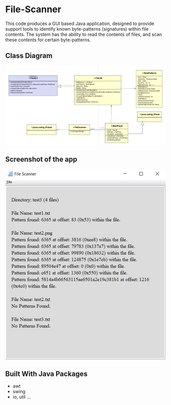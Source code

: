 # File-Scanner
This code produces a GUI based Java application, designed to provide support tools to
identify known byte-patterns (signatures) within file contents. The system has the
ability to read the contents of files, and scan these contents for certain byte-patterns. 

## Class Diagram
![Class Diagram](https://github.com/Samyak2390/File-Scanner/blob/master/classDiagram.JPG?raw=true)

## Screenshot of the app
![Class Diagram](https://github.com/Samyak2390/File-Scanner/blob/master/Picture1.jpg?raw=true)

## Built With Java Packages
* awt
* swing
* io, util ...
